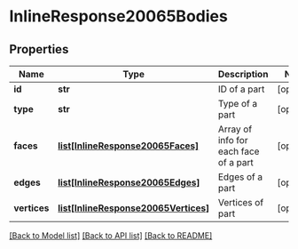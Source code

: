 # InlineResponse20065Bodies

## Properties
Name | Type | Description | Notes
------------ | ------------- | ------------- | -------------
**id** | **str** | ID of a part | [optional] 
**type** | **str** | Type of a part | [optional] 
**faces** | [**list[InlineResponse20065Faces]**](InlineResponse20065Faces.md) | Array of info for each face of a part | [optional] 
**edges** | [**list[InlineResponse20065Edges]**](InlineResponse20065Edges.md) | Edges of a part | [optional] 
**vertices** | [**list[InlineResponse20065Vertices]**](InlineResponse20065Vertices.md) | Vertices of part | [optional] 

[[Back to Model list]](../README.md#documentation-for-models) [[Back to API list]](../README.md#documentation-for-api-endpoints) [[Back to README]](../README.md)


